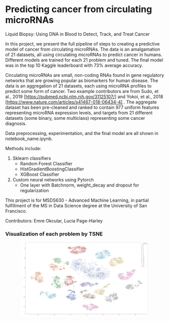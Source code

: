 # Predicting cancer from circulating microRNAs

Liquid Biopsy: Using DNA in Blood to Detect, Track, and Treat Cancer

In this project, we present the full pipeline of steps to creating a predictive model of cancer from circulating microRNAs.  The data is an amalgamation of 21 datasets, all using circulating microRNAs to predict cancer in humans. Different models are trained for each 21 problem and tuned. The final model was in the top 10 Kaggle leaderboard with 73% average accuracy.

Circulating microRNAs are small, non-coding RNAs found in gene regulatory networks that are growing popular as biomarkers for human disease. The data is an aggregation of 21 datasets, each using microRNA profiles to predict some form of cancer. Two example contributors are from Sudo, et al., 2019 [https://pubmed.ncbi.nlm.nih.gov/31125107/] and Yokoi, et al., 2018 [https://www.nature.com/articles/s41467-018-06434-4] . The aggregate dataset has been pre-cleaned and ranked to contain 977 uniform features representing microRNA expression levels, and targets from 21 different datasets (some binary, some multiclass) representing some cancer diagnosis. 

Data preprocessing, experimentation, and the final model are all shown in notebook_name.ipynb.

Methods include:

1. Sklearn classifiers 
    * Random Forest Classifier
    * HistGradientBoostingClassifier
    * XGBoost Classifier
2. Custom neural networks using Pytorch
    * One layer with Batchnorm, weight_decay and dropout for regularization

This project is for MSDS630 - Advanced Machine Learning, in partial fulfillment of the MS in Data Science degree at the University of San Francisco.

Contributors: Emre Okcular, Lucia Page-Harley

### Visualization of each problem by TSNE

<center><img src="tsne.png" width="80%" and height="80%" ></center>
